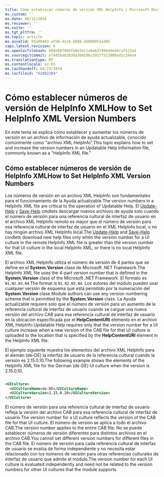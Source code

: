 ```yaml
---
title: Cómo establecer números de versión XML HelpInfo | Microsoft Docs
ms.custom: ''
ms.date: 09/12/2016
ms.reviewer: ''
ms.suite: ''
ms.tgt_pltfrm: ''
ms.topic: article
ms.assetid: 93a00463-af58-41c8-b088-450909fa1d05
caps.latest.revision: 6
ms.openlocfilehash: b98e6879bbfe0e3ec1a9ab37496dde44caf523a4
ms.sourcegitcommit: e7445ba8203da304286c591ff513900ad1c244a4
ms.translationtype: MT
ms.contentlocale: es-ES
ms.lasthandoff: 04/23/2019
ms.locfileid: "62082284"
---
```

# <a name="how-to-set-helpinfo-xml-version-numbers"></a><span data-ttu-id="9e06c-102">Cómo establecer números de versión de HelpInfo XML</span><span class="sxs-lookup"><span data-stu-id="9e06c-102">How to Set HelpInfo XML Version Numbers</span></span>

<span data-ttu-id="9e06c-103">En este tema se explica cómo establecer y aumentar los números de versión en un archivo de información de ayuda actualizable, conocido comúnmente como "archivo XML HelpInfo".</span><span class="sxs-lookup"><span data-stu-id="9e06c-103">This topic explains how to set and increase the version numbers in an Updatable Help Information file, commonly known as a "HelpInfo XML file."</span></span>

## <a name="how-to-set-helpinfo-xml-version-numbers"></a><span data-ttu-id="9e06c-104">Cómo establecer números de versión de HelpInfo XML</span><span class="sxs-lookup"><span data-stu-id="9e06c-104">How to Set HelpInfo XML Version Numbers</span></span>

<span data-ttu-id="9e06c-105">Los números de versión en un archivo XML HelpInfo son fundamentales para el funcionamiento de la Ayuda actualizable.</span><span class="sxs-lookup"><span data-stu-id="9e06c-105">The version numbers in a HelpInfo XML file are critical to the operation of Updatable Help.</span></span>
<span data-ttu-id="9e06c-106">El [Update-Help](/powershell/module/Microsoft.PowerShell.Core/Update-Help) y [Save-Help](/powershell/module/Microsoft.PowerShell.Core/Save-Help) cmdlets descargar nuevos archivos de ayuda solo cuando el número de versión para una referencia cultural de interfaz de usuario en el archivo XML HelpInfo remoto es mayor que el número de versión para esa referencia cultural de interfaz de usuario en el XML HelpInfo local, o no hay ningún archivo XML HelpInfo local.</span><span class="sxs-lookup"><span data-stu-id="9e06c-106">The [Update-Help](/powershell/module/Microsoft.PowerShell.Core/Update-Help) and [Save-Help](/powershell/module/Microsoft.PowerShell.Core/Save-Help) cmdlets download new help files only when the version number for a UI culture in the remote HelpInfo XML file is greater than the version number for that UI culture in the local HelpInfo XML, or there is no local HelpInfo XML file.</span></span>

<span data-ttu-id="9e06c-107">El archivo XML HelpInfo utiliza el número de versión de 4 partes que se define en el **System.Version** clase de Microsoft .NET Framework.</span><span class="sxs-lookup"><span data-stu-id="9e06c-107">The HelpInfo XML file uses the 4-part version number that is defined in the **System.Version** class of the Microsoft .NET Framework.</span></span> <span data-ttu-id="9e06c-108">El formato es `N1.N2.N3.N4`.</span><span class="sxs-lookup"><span data-stu-id="9e06c-108">The format is `N1.N2.N3.N4`.</span></span> <span data-ttu-id="9e06c-109">Los autores del módulo pueden usar cualquier versión de esquema que está permitido por la numeración del **System.Version** clase.</span><span class="sxs-lookup"><span data-stu-id="9e06c-109">Module authors can use any version numbering scheme that is permitted by the **System.Version** class.</span></span> <span data-ttu-id="9e06c-110">La Ayuda actualizable requiere solo que el número de versión para un aumento de la referencia cultural de interfaz de usuario cuando se cargue una nueva versión del archivo CAB para esa referencia cultural de interfaz de usuario en la ubicación especificada por el **HelpContentURI** elemento en el archivo XML HelpInfo.</span><span class="sxs-lookup"><span data-stu-id="9e06c-110">Updatable Help requires only that the version number for a UI culture increase when a new version of the CAB file for that UI culture is uploaded to the location that is specified by the **HelpContentURI** element in the HelpInfo XML file.</span></span>

<span data-ttu-id="9e06c-111">El ejemplo siguiente muestra los elementos del archivo XML HelpInfo para el alemán (de-DE) la interfaz de usuario de la referencia cultural cuando la versión es 2.15.0.10.</span><span class="sxs-lookup"><span data-stu-id="9e06c-111">The following example shows the elements of the HelpInfo XML file for the German (de-DE) UI culture when the version is 2.15.0.10.</span></span>

```xml

<UICulture>
  <UICultureName>de-DE</UICultureName>
  <UICultureVersion>2.15.0.10</UICultureVersion>
</UICulture>
```

<span data-ttu-id="9e06c-112">El número de versión para una referencia cultural de interfaz de usuario refleja la versión del archivo CAB para esa referencia cultural de interfaz de usuario.</span><span class="sxs-lookup"><span data-stu-id="9e06c-112">The version number for a UI culture reflects the version of the CAB file for that UI culture.</span></span> <span data-ttu-id="9e06c-113">El número de versión se aplica a todo el archivo CAB.</span><span class="sxs-lookup"><span data-stu-id="9e06c-113">The version number applies to the entire CAB file.</span></span> <span data-ttu-id="9e06c-114">No se puede establecer números de versión diferentes para distintos archivos en el archivo CAB.</span><span class="sxs-lookup"><span data-stu-id="9e06c-114">You cannot set different version numbers for different files in the CAB file.</span></span> <span data-ttu-id="9e06c-115">El número de versión para cada referencia cultural de interfaz de usuario se evalúa de forma independiente y no necesita estar relacionado con los números de versión para otras referencias culturales de interfaz de usuario que admite el módulo.</span><span class="sxs-lookup"><span data-stu-id="9e06c-115">The version number for each UI culture is evaluated independently and need not be related to the version numbers for other UI cultures that the module supports.</span></span>